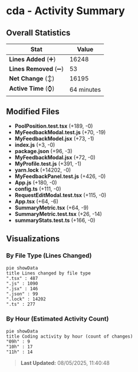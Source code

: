 # cda - Activity Summary 

## Overall Statistics

| Stat                   | Value                                                             |
| ---------------------- | ----------------------------------------------------------------- |
| **Lines Added** (➕)   | 16248                                          |
| **Lines Removed** (➖) | 53                                        |
| **Net Change** (↕)    | 16195                |
| **Active Time** (⌚)   | 64 minutes |


## Modified Files
- **PoolPosition.test.tsx** (+189, -0)
- **MyFeedbackModal.test.js** (+70, -19)
- **MyFeedbackModel.jsx** (+73, -1)
- **index.js** (+3, -0)
- **package.json** (+96, -3)
- **MyFeedbackModal.jsx** (+72, -0)
- **MyProfile.test.js** (+391, -1)
- **yarn.lock** (+14202, -0)
- **MyFeedbackPanel.test.js** (+426, -0)
- **App.js** (+180, -0)
- **config.ts** (+111, -0)
- **RequestEditModal.test.tsx** (+115, -0)
- **App.tsx** (+64, -6)
- **SummaryMetric.tsx** (+64, -9)
- **SummaryMetric.test.tsx** (+26, -14)
- **summaryStats.test.ts** (+166, -0)

## Visualizations

### By File Type (Lines Changed)

```mermaid
pie showData
title Lines changed by file type
".tsx" : 487
".js" : 1090
".jsx" : 146
".json" : 99
".lock" : 14202
".ts" : 277
```

### By Hour (Estimated Activity Count)

```mermaid
pie showData
title Coding activity by hour (count of changes)
"09h" : 9
"10h" : 17
"11h" : 14
```


> **Last Updated:** 08/05/2025, 11:40:48